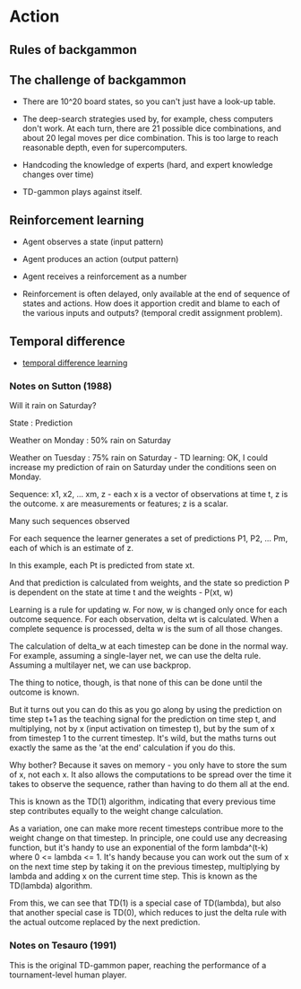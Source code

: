 # Action

## Rules of backgammon

## The challenge of backgammon

- There are 10^20 board states, so you can't just have a look-up table.

- The deep-search strategies used by, for example, chess computers don't work. At each turn, there are 21 possible dice combinations, and about 20 legal moves per dice combination. This is too large to reach reasonable depth, even for supercomputers. 

- Handcoding the knowledge of experts (hard, and expert knowledge changes over time)

- TD-gammon plays against itself. 


## Reinforcement learning 

- Agent observes a state (input pattern)

- Agent produces an action (output pattern)

- Agent receives a reinforcement as a number 

- Reinforcement is often delayed, only available at the end of sequence of states and actions. How does it apportion credit and blame to each of the various inputs and outputs? (temporal credit assignment problem). 

## Temporal difference

- [temporal difference learning](https://en.wikipedia.org/wiki/Temporal_difference_learning)

### Notes on Sutton (1988)

Will it rain on Saturday?

State : Prediction

Weather on Monday  : 50% rain on Saturday

Weather on Tuesday : 75% rain on Saturday - TD learning: OK, I could increase my prediction of rain on Saturday under the conditions seen on Monday. 


Sequence: x1, x2, ... xm, z - each x is a vector of observations at time t, z is the outcome. x are measurements or features; z is a scalar. 

Many such sequences observed

For each sequence the learner generates a set of predictions P1, P2, ... Pm, each of which is an estimate of z. 

In this example, each Pt is predicted from state xt. 

And that prediction is calculated from weights, and the state so prediction P is dependent on the state at time t and the weights - P(xt, w)

Learning is a rule for updating w. For now, w is changed only once for each outcome sequence. For each observation, delta wt is calculated. When a complete sequence is processed, delta w is the sum of all those changes. 

The calculation of delta_w at each timestep can be done in the normal way. For example, assuming a single-layer net, we can use the delta rule. Assuming a multilayer net, we can use backprop. 

The thing to notice, though, is that none of this can be done until the outcome is known.

But it turns out you can do this as you go along by using the prediction on time step t+1 as the teaching signal for the prediction on time step t, and multiplying, not by x (input activation on timestep t), but by the sum of x from timestep 1 to the current timestep. It's wild, but the maths turns out exactly the same as the 'at the end' calculation if you do this. 

Why bother? Because it saves on memory - you only have to store the sum of x, not each x. It also allows the computations to be spread over the time it takes to observe the sequence, rather than having to do them all at the end. 

This is known as the TD(1) algorithm, indicating that every previous time step contributes equally to the weight change calculation. 

As a variation, one can make more recent timesteps contribue more to the weight change on that timestep. In principle, one could use any decreasing function, but it's handy to use an exponential of the form lambda^(t-k) where 0 <= lambda <= 1. It's handy because you can work out the sum of x on the next time step by taking it on the previous timestep, multiplying by lambda and adding x on the current time step. This is known as the TD(lambda) algorithm.

From this, we can see that TD(1) is a special case of TD(lambda), but also that another special case is TD(0), which reduces to just the delta rule with the actual outcome replaced by the next prediction. 


### Notes on Tesauro (1991)
This is the original TD-gammon paper, reaching the performance of a tournament-level human player.

